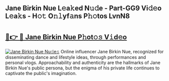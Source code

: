 ## Jane Birkin Nue L𝚎a𝚔ed N𝚞𝚍e - Part-GG9 Vi𝚍𝚎o L𝚎a𝚔s - H𝚘𝚝 O𝚗𝚕yf𝚊ns P𝚑𝚘tos LvnN8

# <h2><a href="http://kf8t1f.oniu.top/?m=Jane+Birkin+Nue">🔗👉 🔴 Jane Birkin Nue P𝚑ot𝚘𝚜 V𝚒d𝚎o</a></h2>

[![Jane Birkin Nue Nu𝚍e𝚜](https://i.imgur.com/0qMVB7G.gif)](http://kf8t1f.oniu.top/?m=Jane+Birkin+Nue)
Online influencer Jane Birkin Nue, recognized for disseminating dance and lifestyle ideas, through performances and personal vlogs. Approachability and authenticity are the hallmarks of Jane Birkin Nue's public persona, but the enigma of his private life continues to captivate the public's imagination.  
